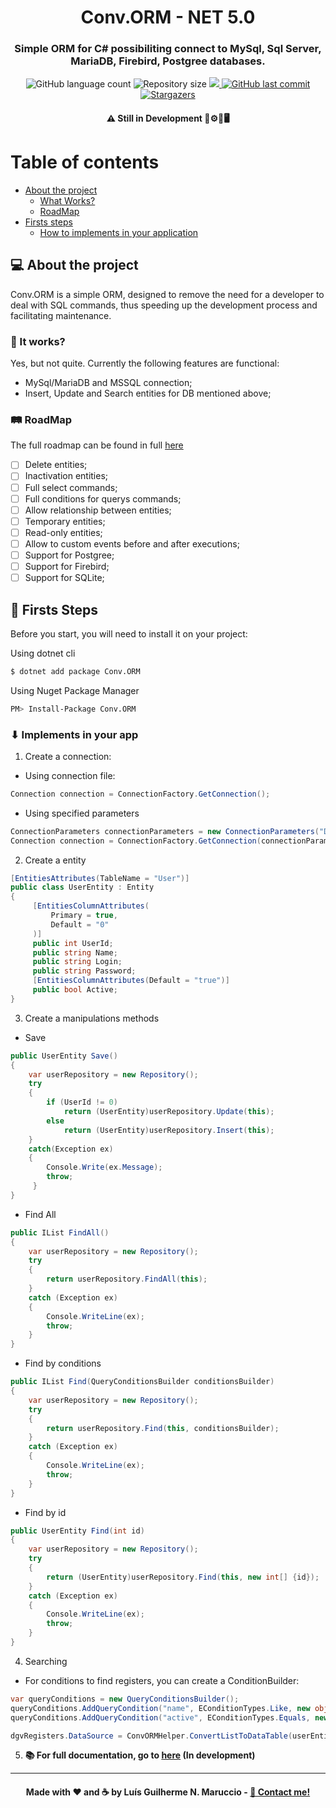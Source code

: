 <h1 align="center">
    Conv.ORM - NET 5.0
</h1>

<h3 align="center">
    Simple ORM for C# possibiliting connect to MySql, Sql Server, MariaDB, Firebird, Postgree databases.
</h3>

<p align="center">
  <img alt="GitHub language count" src="https://img.shields.io/github/languages/count/ConvORM/Conv.ORM.NET5?color=%2304D361">

  <img alt="Repository size" src="https://img.shields.io/github/repo-size/ConvORM/Conv.ORM.NET5">
  
  <a href="https://www.nuget.org/packages/Conv.ORM">
    <img src="https://img.shields.io/nuget/vpre/Conv.ORM.svg">
  </a>
  
  <a href="https://github.com/ConvORM/Conv.ORM.NET5/commits/develop">
    <img alt="GitHub last commit" src="https://img.shields.io/github/last-commit/ConvORM/Conv.ORM.NET5">
  </a>
    
   <a href="https://github.com/ConvORM/Conv.ORM.NET5stargazers">
    <img alt="Stargazers" src="https://img.shields.io/github/stars/ConvORM/Conv.ORM.NET5?style=social">
  </a>
  
 
</p>

<h4 align="center">
    ⚠ Still in Development 🚧⚙🔧🖥
</h4>

Table of contents
=================
<!--ts-->
   * [About the project](#-about-the-project)
     * [What Works?](#-it-works)
     * [RoadMap](#-roadmap)
   * [Firsts steps](#-firsts-steps)
     * [How to implements in your application](#user-content--implements-in-your-app)
<!--te-->

## 💻 About the project
Conv.ORM is a simple ORM, designed to remove the need for a developer to deal with SQL commands, thus speeding up the development process and facilitating maintenance.

### 🚧 It works?
Yes, but not quite. Currently the following features are functional:
* MySql/MariaDB and MSSQL connection;
* Insert, Update and Search entities for DB mentioned above;

### 🛤 RoadMap
The full roadmap can be found in full [here](https://github.com/ConvORM/Conv.ORM.NET5/projects/1)
- [ ] Delete entities;
- [ ] Inactivation entities;
- [ ] Full select commands;
- [ ] Full conditions for querys commands;
- [ ] Allow relationship between entities;
- [ ] Temporary entities;
- [ ] Read-only entities;
- [ ] Allow to custom events before and after executions;
- [ ] Support for Postgree;
- [ ] Support for Firebird;
- [ ] Support for SQLite;

## 🧭 Firsts Steps
Before you start, you will need to install it on your project:

Using dotnet cli
```sh
$ dotnet add package Conv.ORM
```

Using Nuget Package Manager
```sh
PM> Install-Package Conv.ORM
```

### ⬇ Implements in your app
1. Create a connection:
  - Using connection file:
```cs
Connection connection = ConnectionFactory.GetConnection();
```
  - Using specified parameters
```cs
ConnectionParameters connectionParameters = new ConnectionParameters("Default", EConnectionDriverTypes.ecdtMySql, "127.0.0.1", "3306", "databaseTest", "root", "123456");
Connection connection = ConnectionFactory.GetConnection(connectionParameters);
```

2. Create a entity
```cs
[EntitiesAttributes(TableName = "User")]
public class UserEntity : Entity
{
     [EntitiesColumnAttributes(
         Primary = true,
         Default = "0"
     )]
     public int UserId;
     public string Name;
     public string Login;
     public string Password;
     [EntitiesColumnAttributes(Default = "true")]
     public bool Active;
}
```     

3. Create a manipulations methods
  - Save
```cs
public UserEntity Save()
{
    var userRepository = new Repository();
    try
    {
        if (UserId != 0)
            return (UserEntity)userRepository.Update(this);
        else
            return (UserEntity)userRepository.Insert(this);
    }
    catch(Exception ex)
    {
        Console.Write(ex.Message);
        throw;
     }
}
```
  - Find All
```cs
public IList FindAll()
{
    var userRepository = new Repository();
    try
    {
        return userRepository.FindAll(this);
    }
    catch (Exception ex)
    {
        Console.WriteLine(ex);
        throw;
    }
}
``` 
  - Find by conditions
```cs
public IList Find(QueryConditionsBuilder conditionsBuilder)
{
    var userRepository = new Repository();
    try
    {
        return userRepository.Find(this, conditionsBuilder);
    }
    catch (Exception ex)
    {
        Console.WriteLine(ex);
        throw;
    }
}
``` 
  - Find by id
```cs
public UserEntity Find(int id)
{
    var userRepository = new Repository();
    try
    {
        return (UserEntity)userRepository.Find(this, new int[] {id});
    }
    catch (Exception ex)
    {
        Console.WriteLine(ex);
        throw;
    }
}
``` 
4. Searching
  - For conditions to find registers, you can create a ConditionBuilder:
  ```cs
var queryConditions = new QueryConditionsBuilder();
queryConditions.AddQueryCondition("name", EConditionTypes.Like, new object[] {"%" + txtTextToSearch.Text + "%"});
queryConditions.AddQueryCondition("active", EConditionTypes.Equals, new object[] { rbOnlyActives.Checked ? 1 : 0 });

dgvRegisters.DataSource = ConvORMHelper.ConvertListToDataTable(userEntity.Find(queryConditions));
``` 
5. **📚 For full documentation, go to [here](https://convorm.tech) (In development)**

------
<h4 align="center">
    Made with ❤ and ☕ by Luís Guilherme N. Maruccio - <a href="https://www.linkedin.com/in/luismaruccio/">👋 Contact me!</a<
</h4>
